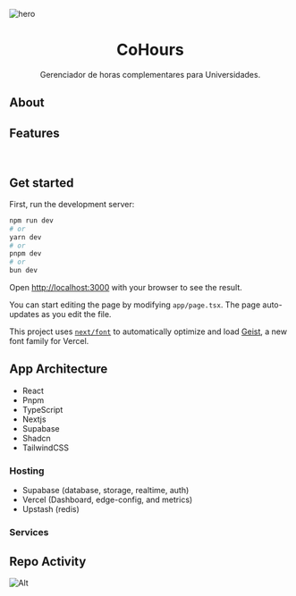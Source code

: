 ![hero](github.png)

<p align="center">
	<h1 align="center"><b>CoHours</b></h1>
<p align="center">
    Gerenciador de horas complementares para Universidades.
  </p>
</p>

## About

## Features

<!-- **Time Tracking**: Allows for live time tracking of projects to boost productivity and collaboration, providing insightful project overviews.<br/>
**Invoicing**: An upcoming feature that will enable users to create web-based invoices, collaborate in real-time, and synchronize projects seamlessly.<br/>
**Magic Inbox**: Automatically matches incoming invoices or receipts to the correct transactions, simplifying financial tracking and organization.<br/>
**Vault**: Secure storage for important files like contracts and agreements, keeping everything in one place for easy access​.<br/>
**Seamless Export**: Facilitates easy export of financial data, packaged neatly in CSV files for accountants.<br/>
**Assistant**: Provides tailored insights into financial situations, helping users understand spending patterns, cut costs, and find documents.<br/> -->

<br/>

## Get started

First, run the development server:

```bash
npm run dev
# or
yarn dev
# or
pnpm dev
# or
bun dev
```

Open [http://localhost:3000](http://localhost:3000) with your browser to see the result.

You can start editing the page by modifying `app/page.tsx`. The page auto-updates as you edit the file.

This project uses [`next/font`](https://nextjs.org/docs/app/building-your-application/optimizing/fonts) to automatically optimize and load [Geist](https://vercel.com/font), a new font family for Vercel.

## App Architecture

- React
- Pnpm
- TypeScript
- Nextjs
- Supabase
- Shadcn
- TailwindCSS

### Hosting

- Supabase (database, storage, realtime, auth)
- Vercel (Dashboard, edge-config, and metrics)
- Upstash (redis)

### Services

<!-- - Trigger.dev (background jobs)
- Resend (email)
- Novu (notifications)
- Github Actions (CI/CD)
- GoCardLess (Bank connection EU)
- Plaid (Bank connection in Canada and US)
- Teller (Bank connection in the US)
- Loops (Marketing email)
- OpenPanel (Events and Analytics)
- Dub (Short URLs)
- Polar (Payment processing)
- Typesense (Search) -->

## Repo Activity

![Alt](https://repobeats.axiom.co/api/embed/5951b6ae5d3740888c2253a32ad90b3091dda922.svg "Repobeats analytics image")
